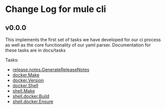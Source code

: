 # Change Log for mule cli

## v0.0.0

This implements the first set of tasks we have developed for our ci process as well as the core functionality of our yaml parser. Documentation for these tasks are in docs/tasks

Tasks:
* [release.notes.GenerateReleaseNotes](../docs/tasks/release.notes.GenerateReleaseNotes.md)
* [docker.Make](../docs/tasks/docker.Make.md)
* [docker.Version](../docs/tasks/docker.Version.md)
* [docker.Shell](../docs/tasks/docker.Shell.md)
* [shell.Make](../docs/tasks/shell.Make.md)
* [shell.docker.Build](../docs/tasks/shell.docker.Build.md)
* [shell.docker.Ensure](../docs/tasks/shell.docker.Ensure.md)
